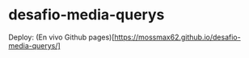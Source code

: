 # desafio-media-querys

Deploy: (En vivo Github pages)[https://mossmax62.github.io/desafio-media-querys/]
